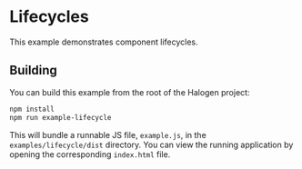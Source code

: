# Lifecycles

This example demonstrates component lifecycles.

## Building

You can build this example from the root of the Halogen project:

```sh
npm install
npm run example-lifecycle
```

This will bundle a runnable JS file, `example.js`, in the `examples/lifecycle/dist` directory. You can view the running application by opening the corresponding `index.html` file.
